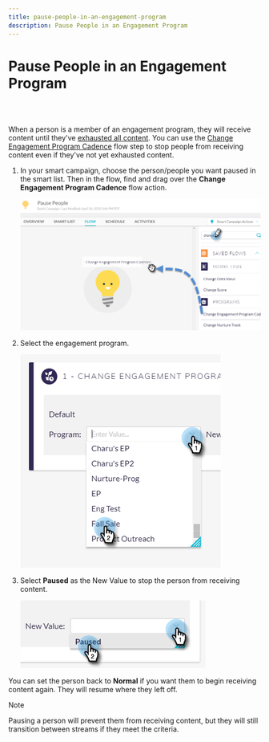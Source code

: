 ```yaml
---
title: pause-people-in-an-engagement-program
description: Pause People in an Engagement Program
---
```


# Pause People in an Engagement Program

<br>&nbsp;

When a person is a member of an engagement program, they will receive content until they've [exhausted all content](https://docs.marketo.com/display/DOCS/People+Who+Have+Exhausted+Content). You can use the [Change Engagement Program Cadence](https://docs.marketo.com/display/DOCS/Change+Engagement+Program+Cadence) flow step to stop people from receiving content even if they've not yet exhausted content.

1. In your smart campaign, choose the person/people you want paused in the smart list. Then in the flow, find and drag over the **Change Engagement Program Cadence** flow action.

   ![Image One](/help/sky/assets/engagement-programs/pause-people-in-an-engagement-program/pause-people-in-an-engagement-program-1.png)

1. Select the engagement program.

   ![Image Two](/help/sky/assets/engagement-programs/pause-people-in-an-engagement-program/pause-people-in-an-engagement-program-2.png)

1. Select **Paused** as the New Value to stop the person from receiving content.

   ![Image Three](/help/sky/assets/engagement-programs/pause-people-in-an-engagement-program/pause-people-in-an-engagement-program-3.png)

You can set the person back to **Normal** if you want them to begin receiving content again. They will resume where they left off.

>[!NOTE]
>
>Pausing a person will prevent them from receiving content, but they will still transition between streams if they meet the criteria.
